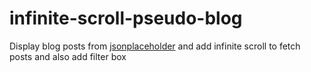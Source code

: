 # infinite-scroll-pseudo-blog
Display blog posts from [jsonplaceholder](https://jsonplaceholder.typicode.com) and add infinite scroll to fetch posts and also add filter box
